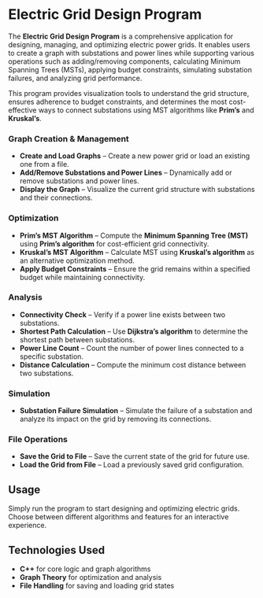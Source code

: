 #  Electric Grid Design Program  

The **Electric Grid Design Program** is a comprehensive application for designing, managing, and optimizing electric power grids. It enables users to create a graph with substations and power lines while supporting various operations such as adding/removing components, calculating Minimum Spanning Trees (MSTs), applying budget constraints, simulating substation failures, and analyzing grid performance.  

This program provides visualization tools to understand the grid structure, ensures adherence to budget constraints, and determines the most cost-effective ways to connect substations using MST algorithms like **Prim’s** and **Kruskal’s**.  
  

###  Graph Creation & Management  
- **Create and Load Graphs** – Create a new power grid or load an existing one from a file.  
- **Add/Remove Substations and Power Lines** – Dynamically add or remove substations and power lines.  
- **Display the Graph** – Visualize the current grid structure with substations and their connections.  

###  Optimization  
- **Prim’s MST Algorithm** – Compute the **Minimum Spanning Tree (MST)** using **Prim’s algorithm** for cost-efficient grid connectivity.  
- **Kruskal’s MST Algorithm** – Calculate MST using **Kruskal’s algorithm** as an alternative optimization method.  
- **Apply Budget Constraints** – Ensure the grid remains within a specified budget while maintaining connectivity.  

###  Analysis  
- **Connectivity Check** – Verify if a power line exists between two substations.  
- **Shortest Path Calculation** – Use **Dijkstra’s algorithm** to determine the shortest path between substations.  
- **Power Line Count** – Count the number of power lines connected to a specific substation.  
- **Distance Calculation** – Compute the minimum cost distance between two substations.  

###  Simulation  
- **Substation Failure Simulation** – Simulate the failure of a substation and analyze its impact on the grid by removing its connections.  

###  File Operations  
- **Save the Grid to File** – Save the current state of the grid for future use.  
- **Load the Grid from File** – Load a previously saved grid configuration.  

##  Usage  
Simply run the program to start designing and optimizing electric grids. Choose between different algorithms and features for an interactive experience.  

##  Technologies Used  
- **C++** for core logic and graph algorithms  
- **Graph Theory** for optimization and analysis  
- **File Handling** for saving and loading grid states  
